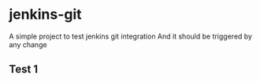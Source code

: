 # jenkins-git

A simple project to test jenkins git integration
And it should be triggered by any change

## Test 1

